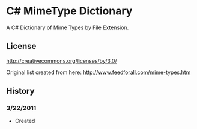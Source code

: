 # C# MimeType Dictionary #

A C# Dictionary of Mime Types by File Extension.

## License ##
http://creativecommons.org/licenses/by/3.0/

Original list created from here:
http://www.feedforall.com/mime-types.htm

## History ##

### 3/22/2011 ###
* Created
